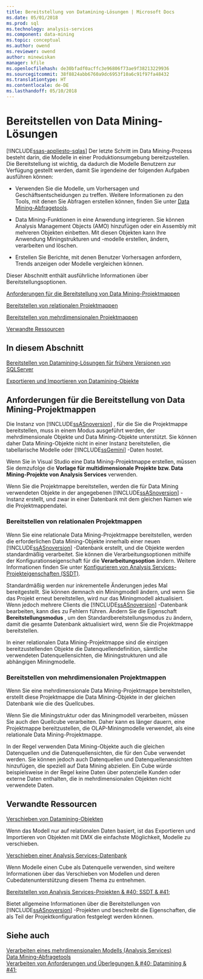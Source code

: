 ```yaml
---
title: Bereitstellung von Datamining-Lösungen | Microsoft Docs
ms.date: 05/01/2018
ms.prod: sql
ms.technology: analysis-services
ms.component: data-mining
ms.topic: conceptual
ms.author: owend
ms.reviewer: owend
author: minewiskan
manager: kfile
ms.openlocfilehash: de30bfadf0acffc3e96806f73ae9f38213229936
ms.sourcegitcommit: 38f8824abb6760a9dc6953f10a6c91f97fa48432
ms.translationtype: HT
ms.contentlocale: de-DE
ms.lasthandoff: 05/10/2018
---
```

# <a name="deployment-of-data-mining-solutions"></a>Bereitstellen von Data Mining-Lösungen
[!INCLUDE[ssas-appliesto-sqlas](../../includes/ssas-appliesto-sqlas.md)]
  Der letzte Schritt im Data Mining-Prozess besteht darin, die Modelle in einer Produktionsumgebung bereitzustellen. Die Bereitstellung ist wichtig, da dadurch die Modelle Benutzern zur Verfügung gestellt werden, damit Sie irgendeine der folgenden Aufgaben ausführen können:  
  
-   Verwenden Sie die Modelle, um Vorhersagen und Geschäftsentscheidungen zu treffen. Weitere Informationen zu den Tools, mit denen Sie Abfragen erstellen können, finden Sie unter [Data Mining-Abfragetools](../../analysis-services/data-mining/data-mining-query-tools.md).  
  
-   Data Mining-Funktionen in eine Anwendung integrieren. Sie können Analysis Management Objects (AMO) hinzufügen oder ein Assembly mit mehreren Objekten einbetten. Mit diesen Objekten kann Ihre Anwendung Miningstrukturen und -modelle erstellen, ändern, verarbeiten und löschen.  
  
-   Erstellen Sie Berichte, mit denen Benutzer Vorhersagen anfordern, Trends anzeigen oder Modelle vergleichen können.  
  
 Dieser Abschnitt enthält ausführliche Informationen über Bereitstellungsoptionen.  
  
 [Anforderungen für die Bereitstellung von Data Mining-Projektmappen](#bkmk_Reqs)  
  
 [Bereitstellen von relationalen Projektmappen](#bkmk_RelationalSltn)  
  
 [Bereitstellen von mehrdimensionalen Projektmappen](#bkmk_MDSltn)  
  
 [Verwandte Ressourcen](#bkmk_Resources)  
  
## <a name="in-this-section"></a>In diesem Abschnitt  
 [Bereitstellen von Datamining-Lösungen für frühere Versionen von SQLServer](../../analysis-services/data-mining/deploy-a-data-mining-solution-to-previous-versions-of-sql-server.md)  
  
 [Exportieren und Importieren von Datamining-Objekte](../../analysis-services/data-mining/export-and-import-data-mining-objects.md)  
  
##  <a name="bkmk_Reqs"></a> Anforderungen für die Bereitstellung von Data Mining-Projektmappen  
 Die Instanz von [!INCLUDE[ssASnoversion](../../includes/ssasnoversion-md.md)] , für die Sie die Projektmappe bereitstellen, muss in einem Modus ausgeführt werden, der mehrdimensionale Objekte und Data Mining-Objekte unterstützt. Sie können daher Data Mining-Objekte nicht in einer Instanz bereitstellen, die tabellarische Modelle oder [!INCLUDE[ssGemini](../../includes/ssgemini-md.md)] -Daten hostet.  
  
 Wenn Sie in Visual Studio eine Data Mining-Projektmappe erstellen, müssen Sie demzufolge die **Vorlage für multidimensionale Projekte bzw. Data Mining-Projekte von Analysis Services** verwenden.  
  
 Wenn Sie die Projektmappe bereitstellen, werden die für Data Mining verwendeten Objekte in der angegebenen [!INCLUDE[ssASnoversion](../../includes/ssasnoversion-md.md)] -Instanz erstellt, und zwar in einer Datenbank mit dem gleichen Namen wie die Projektmappendatei.  
  
###  <a name="bkmk_RelationalSltn"></a> Bereitstellen von relationalen Projektmappen  
 Wenn Sie eine relationale Data Mining-Projektmappe bereitstellen, werden die erforderlichen Data Mining-Objekte innerhalb einer neuen [!INCLUDE[ssASnoversion](../../includes/ssasnoversion-md.md)] -Datenbank erstellt, und die Objekte werden standardmäßig verarbeitet. Sie können die Verarbeitungsoptionen mithilfe der Konfigurationseigenschaft für die **Verarbeitungsoption** ändern. Weitere Informationen finden Sie unter [Konfigurieren von Analysis Services-Projekteigenschaften &#40;SSDT&#41;](../../analysis-services/multidimensional-models/configure-analysis-services-project-properties-ssdt.md).  
  
 Standardmäßig werden nur inkrementelle Änderungen jedes Mal bereitgestellt. Sie können demnach ein Miningmodell ändern, und wenn Sie das Projekt erneut bereitstellen, wird nur das Miningmodell aktualisiert. Wenn jedoch mehrere Clients die [!INCLUDE[ssASnoversion](../../includes/ssasnoversion-md.md)] -Datenbank bearbeiten, kann dies zu Fehlern führen. Ändern Sie die Eigenschaft **Bereitstellungsmodus** , um den Standardbereitstellungsmodus zu ändern, damit die gesamte Datenbank aktualisiert wird, wenn Sie die Projektmappe bereitstellen.  
  
 In einer relationalen Data Mining-Projektmappe sind die einzigen bereitzustellenden Objekte die Datenquellendefinition, sämtliche verwendeten Datenquellensichten, die Miningstrukturen und alle abhängigen Miningmodelle.  
  
###  <a name="bkmk_MDSltn"></a> Bereitstellen von mehrdimensionalen Projektmappen  
 Wenn Sie eine mehrdimensionale Data Mining-Projektmappe bereitstellen, erstellt diese Projektmappe die Data Mining-Objekte in der gleichen Datenbank wie die des Quellcubes.  
  
 Wenn Sie die Miningstruktur oder das Miningmodell verarbeiten, müssen Sie auch den Quellcube verarbeiten. Daher kann es länger dauern, eine Projektmappe bereitzustellen, die OLAP-Miningmodelle verwendet, als eine relationale Data Mining-Projektmappe.  
  
 In der Regel verwenden Data Mining-Objekte auch die gleichen Datenquellen und die Datenquellensichten, die für den Cube verwendet werden. Sie können jedoch auch Datenquellen und Datenquellenansichten hinzufügen, die speziell auf Data Mining abzielen. Ein Cube würde beispielsweise in der Regel keine Daten über potenzielle Kunden oder externe Daten enthalten, die in mehrdimensionalen Objekten nicht verwendete Daten.  
  
##  <a name="bkmk_Resources"></a> Verwandte Ressourcen  
 [Verschieben von Datamining-Objekten](../../analysis-services/data-mining/moving-data-mining-objects.md)  
  
 Wenn das Modell nur auf relationalen Daten basiert, ist das Exportieren und Importieren von Objekten mit DMX die einfachste Möglichkeit, Modelle zu verschieben.  
  
 [Verschieben einer Analysis Services-Datenbank](../../analysis-services/multidimensional-models/move-an-analysis-services-database.md)  
  
 Wenn Modelle einen Cube als Datenquelle verwenden, sind weitere Informationen über das Verschieben von Modellen und deren Cubedatenunterstützung diesem Thema zu entnehmen.  
  
 [Bereitstellen von Analysis Services-Projekten & #40; SSDT & #41;](../../analysis-services/multidimensional-models/deploy-analysis-services-projects-ssdt.md)  
  
 Bietet allgemeine Informationen über die Bereitstellungen von [!INCLUDE[ssASnoversion](../../includes/ssasnoversion-md.md)] -Projekten und beschreibt die Eigenschaften, die als Teil der Projektkonfiguration festgelegt werden können.  
  
## <a name="see-also"></a>Siehe auch  
 [Verarbeiten eines mehrdimensionalen Modells &#40;Analysis Services&#41;](../../analysis-services/multidimensional-models/processing-a-multidimensional-model-analysis-services.md)   
 [Data Mining-Abfragetools](../../analysis-services/data-mining/data-mining-query-tools.md)   
 [Verarbeiten von Anforderungen und Überlegungen & #40; Datamining & #41;](../../analysis-services/data-mining/processing-requirements-and-considerations-data-mining.md)  
  
  
